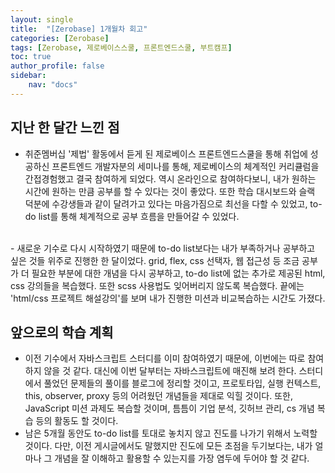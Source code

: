```yaml
---
layout: single
title:  "[Zerobase] 1개월차 회고"
categories: [Zerobase]
tags: [Zerobase, 제로베이스스쿨, 프론트엔드스쿨, 부트캠프]
toc: true
author_profile: false
sidebar:
    nav: "docs"
---
```



## 지난 한 달간 느낀 점
 - 취준멤버십 '제법' 활동에서 듣게 된 제로베이스 프론트엔드스쿨을 통해 취업에 성공하신 프론트엔드 개발자분의 세미나를 통해, 제로베이스의 체계적인 커리큘럼을 간접경험했고 결국 참여하게 되었다. 역시 온라인으로 참여하다보니, 내가 원하는 시간에 원하는 만큼 공부를 할 수 있다는 것이 좋았다. 또한 학습 대시보드와 슬랙 덕분에 수강생들과 같이 달려가고 있다는 마음가짐으로 최선을 다할 수 있었고, to-do list를 통해 체계적으로 공부 흐름을 만들어갈 수 있었다.
 <br>
 - 새로운 기수로 다시 시작하였기 때문에 to-do list보다는 내가 부족하거나 공부하고 싶은 것들 위주로 진행한 한 달이었다. grid, flex, css 선택자, 웹 접근성 등 조금 공부가 더 필요한 부분에 대한 개념을 다시 공부하고, to-do list에 없는 추가로 제공된 html, css 강의들을 복습했다. 또한 scss 사용법도 잊어버리지 않도록 복습했다. 끝에는 'html/css 프로젝트 해설강의'를 보며 내가 진행한 미션과 비교복습하는 시간도 가졌다. 
 		
## 앞으로의 학습 계획
- 이전 기수에서 자바스크립트 스터디를 이미 참여하였기 때문에, 이번에는 따로 참여하지 않을 것 같다. 대신에 이번 달부터는 자바스크립트에 매진해 보려 한다. 스터디에서 풀었던 문제들의 풀이를 블로그에 정리할 것이고, 프로토타입, 실행 컨텍스트, this, observer, proxy 등의 어려웠던 개념들을 제대로 익힐 것이다. 또한, JavaScript 미션 과제도 복습할 것이며, 틈틈이 기업 분석, 깃허브 관리, cs 개념 복습 등의 활동도 할 것이다.
- 남은 5개월 동안도 to-do list를 토대로 놓치지 않고 진도를 나가기 위해서 노력할 것이다. 다만, 이전 게시글에서도 말했지만 진도에 모든 초점을 두기보다는, 내가 얼마나 그 개념을 잘 이해하고 활용할 수 있는지를 가장 염두에 두어야 할 것 같다.